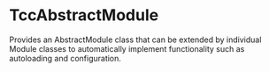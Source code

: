 TccAbstractModule
=================

Provides an AbstractModule class that can be extended by individual Module classes to automatically implement functionality such as autoloading and configuration.
